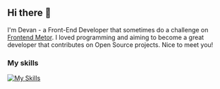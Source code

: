## Hi there 👋

I'm Devan - a Front-End Developer that sometimes do a challenge on [Frontend Metor](https://www.frontendmentor.io/profile/Nipaaaa1). I loved programming and aiming to become a great developer that contributes on Open Source projects. Nice to meet you!

### My skills
[![My Skills](https://skillicons.dev/icons?i=js,html,css,js,ts,tailwind,react,vue,nuxtjs,nextjs,git,github,figma,docker)](https://skillicons.dev)



<!--
**Nipaaaa1/Nipaaaa1** is a ✨ _special_ ✨ repository because its `README.md` (this file) appears on your GitHub profile.

Here are some ideas to get you started:

- 🔭 I’m currently working on ...
- 🌱 I’m currently learning ...
- 👯 I’m looking to collaborate on ...
- 🤔 I’m looking for help with ...
- 💬 Ask me about ...
- 📫 How to reach me: ...
- 😄 Pronouns: ...
- ⚡ Fun fact: ...
-->
